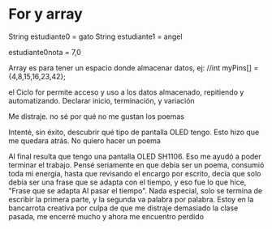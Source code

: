# For y array

String
estudiante0 = gato
String
estudiante1 = angel

estudiante0nota = 7,0

Array es para tener un espacio donde almacenar datos, ej: //int myPins[] = {4,8,15,16,23,42};

el Ciclo for permite acceso y uso a los datos almacenado, repitiendo y automatizando. Declarar inicio, terminación, y variación

Me distraje. no sé por qué no me gustan los poemas

Intenté, sin éxito, descubrir qué tipo de pantalla OLED tengo. Esto hizo que me quedara atrás. No quiero hacer un poema

Al final resulta que tengo una pantalla OLED SH1106. Eso me ayudó a poder terminar el trabajo. Pensé seriamente en que debía ser un poema, consumió toda mi energía, hasta que revisando el encargo por escrito, decía que solo debía ser una frase que se adapta con el tiempo, y eso fue lo que hice, "Frase que se adapta Al pasar el tiempo". Nada especial, solo se termina de escribir la primera parte, y la segunda va palabra por palabra. Estoy en la bancarrota creativa por culpa de que me distraje demasiado la clase pasada, me encerré mucho y ahora me encuentro perdido
